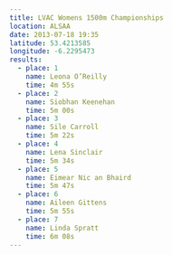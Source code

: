 ```yaml
---
title: LVAC Womens 1500m Championships
location: ALSAA
date: 2013-07-18 19:35
latitude: 53.4213585
longitude: -6.2295473
results:
  - place: 1
    name: Leona O’Reilly
    time: 4m 55s
  - place: 2
    name: Siobhan Keenehan
    time: 5m 00s
  - place: 3
    name: Sile Carroll
    time: 5m 22s
  - place: 4
    name: Lena Sinclair
    time: 5m 34s
  - place: 5
    name: Eimear Nic an Bhaird
    time: 5m 47s
  - place: 6
    name: Aileen Gittens
    time: 5m 55s
  - place: 7
    name: Linda Spratt
    time: 6m 08s
---
```

